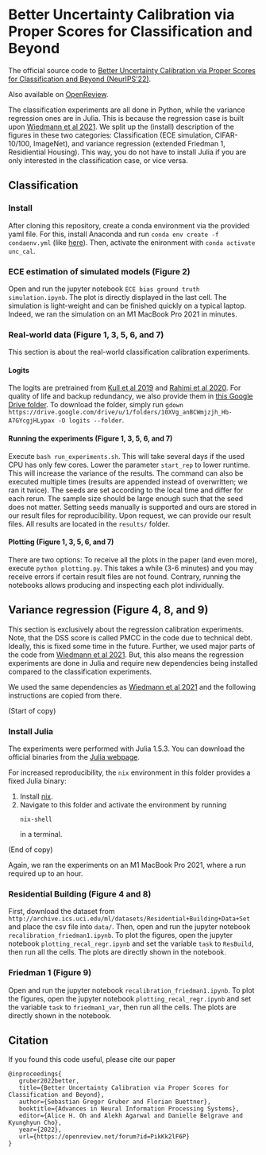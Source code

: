 # Better Uncertainty Calibration via Proper Scores for Classification and Beyond

The official source code to [Better Uncertainty Calibration via Proper Scores for Classification and Beyond (NeurIPS'22)](https://arxiv.org/abs/2203.07835).

Also available on [OpenReview](https://openreview.net/forum?id=PikKk2lF6P).

The classification experiments are all done in Python, while the variance regression ones are in Julia.
This is because the regression case is built upon [Wiedmann et al 2021](https://github.com/devmotion/Calibration_ICLR2021).
We split up the (install) description of the figures in these two categories: Classification (ECE simulation, CIFAR-10/100, ImageNet), and variance regression (extended Friedman 1, Residiential Housing).
This way, you do not have to install Julia if you are only interested in the classification case, or vice versa.

## Classification

### Install

After cloning this repository, create a conda environment via the provided yaml file.
For this, install Anaconda and run `conda env create -f condaenv.yml`
(like [here](https://conda.io/projects/conda/en/latest/user-guide/tasks/manage-environments.html)).
Then, activate the enironment with `conda activate unc_cal`.

### ECE estimation of simulated models (Figure 2)

Open and run the jupyter notebook `ECE bias ground truth simulation.ipynb`.
The plot is directly displayed in the last cell.
The simulation is light-weight and can be finished quickly on a typical laptop.
Indeed, we ran the simulation on an M1 MacBook Pro 2021 in minutes.


### Real-world data (Figure 1, 3, 5, 6, and 7)

This section is about the real-world classification calibration experiments.

#### Logits

The logits are pretrained from [Kull et al 2019](https://github.com/markus93/NN_calibration/tree/master/logits) and [Rahimi et al 2020](https://github.com/AmirooR/IntraOrderPreservingCalibration).
For quality of life and backup redundancy, we also provide them in [this Google Drive folder](https://drive.google.com/drive/folders/10XVg_anBCWmjzjh_Hb-A7GYcgjHLypax?usp=sharing). To download the folder, simply run `gdown https://drive.google.com/drive/u/1/folders/10XVg_anBCWmjzjh_Hb-A7GYcgjHLypax -O logits --folder`.

#### Running the experiments (Figure 1, 3, 5, 6, and 7)

Execute `bash run_experiments.sh`.
This will take several days if the used CPU has only few cores.
Lower the parameter `start_rep` to lower runtime.
This will increase the variance of the results.
The command can also be executed multiple times (results are appended instead of overwritten; we ran it twice).
The seeds are set according to the local time and differ for each rerun.
The sample size should be large enough such that the seed does not matter.
Setting seeds manually is supported and ours are stored in our result files for reproducibility.
Upon request, we can provide our result files.
All results are located in the `results/` folder.

#### Plotting (Figure 1, 3, 5, 6, and 7)

There are two options:
To receive all the plots in the paper (and even more), execute
`python plotting.py`.
This takes a while (3-6 minutes) and you may receive errors if certain result files are not found.
Contrary, running the notebooks allows producing and inspecting each plot individually.


## Variance regression (Figure 4, 8, and 9)

This section is exclusively about the regression calibration experiments.
Note, that the DSS score is called PMCC in the code due to technical debt.
Ideally, this is fixed some time in the future.
Further, we used major parts of the code from [Wiedmann et al 2021](https://github.com/devmotion/Calibration_ICLR2021).
But, this also means the regression experiments are done in Julia and require new dependencies being installed compared to the classification experiments.

We used the same dependencies as [Wiedmann et al 2021](https://github.com/devmotion/Calibration_ICLR2021) and the following instructions are copied from there.

(Start of copy)

### Install Julia 

The experiments were performed with Julia 1.5.3. You can download the official binaries from
the [Julia webpage](https://julialang.org/downloads/).

For increased reproducibility, the `nix` environment in this folder provides a fixed Julia
binary:
1. Install [nix](https://github.com/NixOS/nix#installation).
2. Navigate to this folder and activate the environment by running
   ```shell
   nix-shell
   ```
   in a terminal.
 
(End of copy)

Again, we ran the experiments on an M1 MacBook Pro 2021, where a run required up to an hour.


### Residential Building (Figure 4 and 8)

First, download the dataset from `http://archive.ics.uci.edu/ml/datasets/Residential+Building+Data+Set` and place the csv file into `data/`.
Then, open and run the jupyter notebook `recalibration_friedman1.ipynb`.
To plot the figures, open the jupyter notebook `plotting_recal_regr.ipynb` and set the variable `task` to `ResBuild`, then run all the cells.
The plots are directly shown in the notebook.

### Friedman 1 (Figure 9)

Open and run the jupyter notebook `recalibration_friedman1.ipynb`.
To plot the figures, open the jupyter notebook `plotting_recal_regr.ipynb` and set the variable `task` to `friedman1_var`, then run all the cells.
The plots are directly shown in the notebook.


## Citation

If you found this code useful, please cite our paper
```
@inproceedings{
   gruber2022better,
   title={Better Uncertainty Calibration via Proper Scores for Classification and Beyond},
   author={Sebastian Gregor Gruber and Florian Buettner},
   booktitle={Advances in Neural Information Processing Systems},
   editor={Alice H. Oh and Alekh Agarwal and Danielle Belgrave and Kyunghyun Cho},
   year={2022},
   url={https://openreview.net/forum?id=PikKk2lF6P}
}
```
